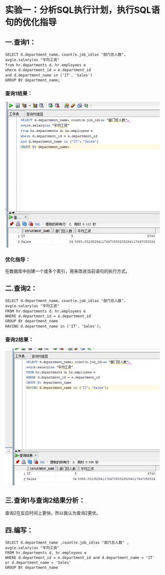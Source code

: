 # 实验一：分析SQL执行计划，执行SQL语句的优化指导
## 一.查询1：
```
SELECT d.department_name，count(e.job_id)as "部门总人数"，
avg(e.salary)as "平均工资"
from hr.departments d，hr.employees e
where d.department_id = e.department_id
and d.department_name in ('IT'，'Sales')
GROUP BY department_name;
```
### 查询1结果：
![result1](https://github.com/csy1996/oracle/blob/master/%E6%B5%8B%E8%AF%951/1.png)
### 优化指导：
在数据库中创建一个或多个索引，用来改进当前语句的执行方式。
## 二.查询2：
```
SELECT d.department_name，count(e.job_id)as "部门总人数"，
avg(e.salary)as "平均工资"
FROM hr.departments d，hr.employees e
WHERE d.department_id = e.department_id
GROUP BY department_name
HAVING d.department_name in ('IT'，'Sales');
```
### 查询2结果：
![result1](https://github.com/csy1996/oracle/blob/master/%E6%B5%8B%E8%AF%951/2.png)
## 三.查询1与查询2结果分析：
查询2在反应时间上更快，所以我认为查询2更优。
## 四.编写：
```
SELECT d.department_name ,count(e.job_id)as "部门总人数" ,
avg(e.salary)as "平均工资"
FROM hr.departments d, hr.employees e
WHERE d.department_id = e.department_id and d.department_name = 'IT' or d.department_name = 'Sales'
GROUP BY department_name 
```

